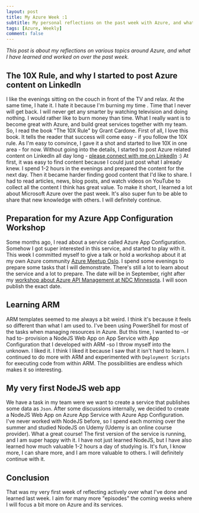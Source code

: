 ```yaml
---
layout: post
title: My Azure Week :1
subtitle: My personal reflections on the past week with Azure, and what made me think and act the most.
tags: [Azure, Weekly]
comment: false
---
```


*This post is about my reflections on various topics around Azure, and what I have learned and worked on over the past week.*

## The 10X Rule, and why I started to post Azure content on LinkedIn

I like the evenings sitting on the couch in front of the TV and relax. At the same time, I hate it. I hate it because I'm burning my time . Time that I never will get back. I will never get any smarter by watching television and doing nothing. I would rather like to burn money than time. What I really want is to become great with Azure, and build great services together with my team. So, I read the book "The 10X Rule" by Grant Cardone. First of all, I love this book. It tells the reader that success will come easy - if you follow the 10X rule. As I'm easy to convince, I gave it a shot and started to live 10X in one area - for now. Without going into the details, I started to post Azure related content on LinkedIn all day long - [please connect with me on LinkedIn](https://www.linkedin.com/in/svenmalvik/) :) At first, it was easy to find content because I could just post what I already knew. I spend 1-2 hours in the evenings and prepared the content for the next day. Then it became harder finding good content that I'd like to share. I had to read articles, news, blog posts, and watch videos on YouTube to collect all the content I think has great value. To make it short, I learned a lot about Microsoft Azure over the past week. It's also super fun to be able to share that new knowledge with others. I will definitely continue.

## Preparation for my Azure App Configuration Workshop

Some months ago, I read about a service called Azure App Configuration. Somehow I got super interested in this service, and started to play with it. This week I committed myself to give a talk or hold a workshop about it at my own Azure community [Azure Meetup Oslo](https://www.meetup.com/azure-meetup-oslo). I spend some evenings to prepare some tasks that I will demonstrate. There's still a lot to learn about the service and a lot to prepare. The date will be in September, right after my [workshop about Azure API Management at NDC Minnesota](https://ndcminnesota.com/agenda/understanding-azure-api-management-0q6n/0uys1pr1ayv). I will soon publish the exact date.

## Learning ARM

ARM templates seemed to me always a bit weird. I think it's because it feels so different than what I am used to. I've been using PowerShell for most of the tasks when managing resources in Azure. But this time, I wanted to -or had to- provision a NodeJS Web App on App Service with App Configuration that I developed with ARM -so I throw myself into the unknown. I liked it. I think I liked it because I saw that it isn't hard to learn. I continued to do more with ARM and experimented with `Deployment Scripts` for executing code from within ARM. The possibilities are endless which makes it so interesting.

## My very first NodeJS web app

We have a task in my team were we want to create a service that publishes some data as `Json`. After some discussions internally, we decided to create a NodeJS Web App on Azure App Service with Azure App Configuration. I've never worked with NodeJS before, so I spend each morning over the summer and studied NodeJS on Udemy (Udemy is an online course provider). What a great course! The first version of the service is running, and I am super happy with it. I have not just learned NodeJS, but I have also learned how much valuable 1-2 hours a day of studying is. It's fun, I know more, I can share more, and I am more valuable to others. I will definitely continue with it.

## Conclusion

That was my very first week of reflecting actively over what I've done and learned last week. I aim for many more "episodes" the coming weeks where I will focus a bit more on Azure and its services.
